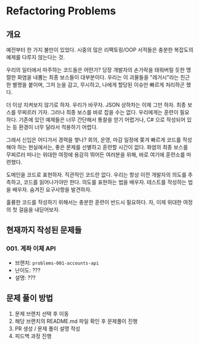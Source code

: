 # Refactoring Problems

## 개요
예전부터 한 가지 불만이 있었다.
시중의 많은 리팩토링/OOP 서적들은 충분한 복잡도의 예제를 다루지 않는다는 것.

우리의 일터에서 마주하는 코드들은 어떤가?
당장 개발자의 손가락을 태워버릴 듯한 맹렬한 화염을 내뿜는 최종 보스들이 대부분이다. 
우리는 이 괴물들을 "레거시"라는 친근한 별명을 붙이며, 그저 눈을 감고, 무시하고, 나에게 할당된 이슈만 빠르게 처리하곤 했다.

더 이상 지켜보지 않기로 하자. 우리가 바꾸자. JSON 상하차는 이제 그만 하자. 최종 보스를 무찌르러 가자. 
그러나 최종 보스를 바로 잡을 수는 없다. 우리에게는 훈련이 필요하다.
기존에 있던 예제들은 너무 간단해서 통찰을 얻기 어렵거나, C# 으로 작성되어 있는 등 환경이 너무 달라서 적용하기 어렵다.

그래서 신입은 어디가서 경력을 쌓나?
회의, 운영, 마감 일정에 쫒겨 빠르게 코드를 작성해야 하는 현실에서는, 좋은 문제를 선별하고 훈련할 시간이 없다.
화염의 최종 보스를 무찌르러 떠나는 위대한 여정에 용감히 뛰어든 여러분을 위해, 바로 여기에 훈련소를 마련했다.

도메인을 코드로 표현하자. 
직관적인 코드란 없다. 우리는 항상 이전 개발자의 의도를 추측하고, 코드를 읽어나가야만 한다.
의도를 표현하는 법을 배우자. 
테스트를 작성하는 법을 배우자.
숨겨진 요구사항을 발견하자.

훌륭한 코드를 작성하기 위해서는 충분한 훈련이 반드시 필요하다. 
자, 이제 위대한 여정의 첫 걸음을 내딛어보자. 


## 현재까지 작성된 문제들
### 001. 계좌 이체 API
- 브랜치: `problems-001-accounts-api`
- 난이도: ???
- 설명: ???


## 문제 풀이 방법
1. 문제 브랜치 선택 후 이동
2. 해당 브랜치의 README.md 파일 확인 후 문제풀이 진행
3. PR 생성 / 문제 풀이 설명 작성
4. 피드백 과정 진행
